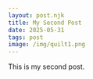 ```yaml
---
layout: post.njk
title: My Second Post
date: 2025-05-31
tags: post
image: /img/quilt1.png
---
```


This is my second post.
